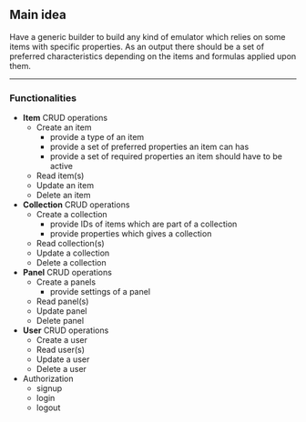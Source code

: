 ## Main idea
Have a generic builder to build any kind of emulator which relies on some items with specific properties. As an output there should be a set of preferred characteristics depending on the items and formulas applied upon them.

----------

### Functionalities
- **Item** CRUD operations
    - Create an item
        - provide a type of an item
        - provide a set of preferred properties an item can has
        - provide a set of required properties an item should have to be active
    - Read item(s)
    - Update an item
    - Delete an item
- **Collection** CRUD operations
    - Create a collection
        - provide IDs of items which are part of a collection
        - provide properties which gives a collection
    - Read collection(s)
    - Update a collection
    - Delete a collection
- **Panel** CRUD operations
    - Create a panels
        - provide settings of a panel
    - Read panel(s)
    - Update panel
    - Delete panel
- **User** CRUD operations
    - Create a user
    - Read user(s)
    - Update a user
    - Delete a user
- Authorization
    - signup
    - login
    - logout

